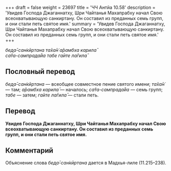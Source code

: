 +++
draft = false
weight = 23697
title = 'ЧЧ Антйа 10.58'
description = 'Увидев Господа Джаганнатху, Шри Чайтанья Махапрабху начал Свою всеохватывающую санкиртану. Он составил из преданных семь групп, и они стали петь святое имя.'
summary = 'Увидев Господа Джаганнатху, Шри Чайтанья Махапрабху начал Свою всеохватывающую санкиртану. Он составил из преданных семь групп, и они стали петь святое имя.'
+++

_бед̣а̄-сан̇кӣртана та̄ха̄н̇ а̄рамбха карила̄  
са̄та-сампрада̄йа табе га̄ите ла̄гила̄_

## Пословный перевод

_бед̣а̄_\-_сан̇кӣртана_ — всеобщее совместное пение святого имени; _та̄ха̄н̇_ — там; _а̄рамбха_ _карила̄_ — началось; _са̄та_\-_сампрада̄йа_ — семь групп; _табе_ — затем; _га̄ите_ _ла̄гила̄_ — стали петь.

## Перевод

**Увидев Господа Джаганнатху, Шри Чайтанья Махапрабху начал Свою всеохватывающую санкиртану. Он составил из преданных семь групп, и они стали петь святое имя.**

## Комментарий

Объяснение слова _бед̣а̄-сан̇кӣртана_ дается в Мадхья-лиле (11.215–238).
